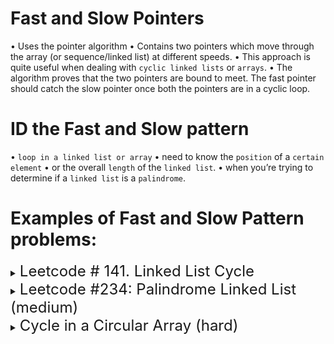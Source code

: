 # Fast and Slow Pointers

• Uses the pointer algorithm 
• Contains two pointers which move through the array (or sequence/linked list) at different speeds. 
• This approach is quite useful when dealing with `cyclic linked lists` or `arrays`.
• The algorithm proves that the two pointers are bound to meet. The fast pointer should catch the slow pointer once both the pointers are in a cyclic loop.

# ID the Fast and Slow pattern

• `loop in a linked list or array`
• need to know the `position` of a `certain element` 
• or the overall `length` of the `linked list`.
• when you’re trying to determine if a `linked list` is a `palindrome`.

# Examples of Fast and Slow Pattern problems:

<details>
<summary>
<span style="font-size:1.5rem;">Leetcode # 141. Linked List Cycle</span>
</summary>

   - one more variable, `sum` of two indices LEFT and RIGHT
   - WHILE LOOP with if if-else and else statements for three scenarios
   - decr / incr bounds OR if equal
     - push to result, check for duplicates on both sides, incr/decr 

Given head, the head of a linked list, determine if the linked list has a cycle in it.

There is a cycle in a linked list if there is some node in the list that can be reached again by continuously following the next pointer. Internally, pos is used to denote the index of the node that tail's next pointer is connected to. Note that pos is not passed as a parameter.

Return true if there is a cycle in the linked list. Otherwise, return false.

```js
var hasCycle = function(head) {
    if(!head) {
        return false;
    }
    let hare = head;
    let tortoise = head;
    while(hare) {
        if(!hare.next) {
            return false;
        } else {
            hare = hare.next.next;
            tortoise = tortoise.next;
        }
        if(tortoise == hare) {
            return true;
        }
    }
    return false;
};
```

</details>

<details>
<summary>
<span style="font-size:1.5rem;">Leetcode #234: Palindrome Linked List (medium)</span>
</summary>

```js
var isPalindrome = function(head) {
  // edge cases
  if(head === null || head.next === null) {
    return true
  }

  let tortoise = head;
  let hare = head;
  let curr = head;

  while(hare != null && hare.next != null) {
    tortoise = sltortoiseow.next;
    hare = hare.next.next;
  }

  let stack = [];

  while(tortoise != null) {
    stack.push(tortoise.val)
    tortoise = tortoise.next
  }

  while(stack.length) {
    if(curr.val != stack.pop()) {
      return false
    }
    curr = curr.next
  }

  return true
}

// ANOTHER SOLUTION:
var isPalindrome = function(head) {
  let slow = head;
  let fast = head;
  const stack = [];
  // Being traversing the linked list, ultimately this gets us to the 
  // middle of the linked list with the slow pointer at the start of the second half
  while(fast) {
    // check if our fast pointer is at the very last node of our linked list
    if(!fast.next) {
      // since fast.next is null we know the slow pointer is in the middle
      // and the linked list has an odd number of elements
      // In this case, we want to skip the middle node:
      slow = slow.next;
      break;
    }
    stack.push(slow.val)
    slow = slow.next;
    fast = fast.next.next;
  }

  // now we just traverse through second half
  while(slow) {
  // popping elements off stack and comparing them to value of slow point
    if(stack.pop() != slow.val) return false;
    slow = slow.next
  }
  return true
}
```

</details>


<details>
<summary>
<span style="font-size:1.5rem;">Cycle in a Circular Array (hard)</span>
</summary>

DETAILS HERE

</details>